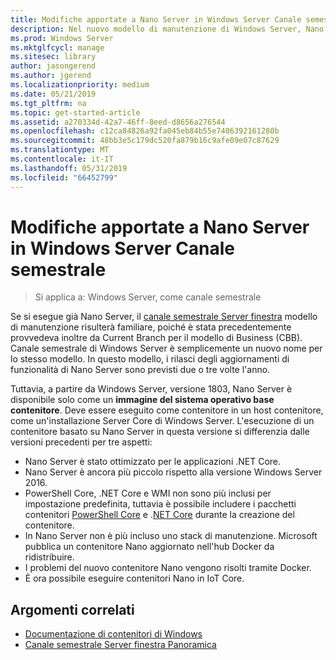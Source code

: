 ```yaml
---
title: Modifiche apportate a Nano Server in Windows Server Canale semestrale
description: Nel nuovo modello di manutenzione di Windows Server, Nano Server è solo un sistema operativo contenitore, che include alcune modifiche delle funzionalità.
ms.prod: Windows Server
ms.mktglfcycl: manage
ms.sitesec: library
author: jasongerend
ms.author: jgerend
ms.localizationpriority: medium
ms.date: 05/21/2019
ms.tgt_pltfrm: na
ms.topic: get-started-article
ms.assetid: a270334d-42a7-46ff-8eed-d8656a276544
ms.openlocfilehash: c12ca84826a92fa045eb84b55e7406392161280b
ms.sourcegitcommit: 48bb3e5c179dc520fa879b16c9afe09e07c87629
ms.translationtype: MT
ms.contentlocale: it-IT
ms.lasthandoff: 05/31/2019
ms.locfileid: "66452799"
---
```

# <a name="changes-to-nano-server-in-windows-server-semi-annual-channel"></a>Modifiche apportate a Nano Server in Windows Server Canale semestrale

>Si applica a: Windows Server, come canale semestrale

Se si esegue già Nano Server, il [canale semestrale Server finestra](../get-started-19/servicing-channels-19.md) modello di manutenzione risulterà familiare, poiché è stata precedentemente provvedeva inoltre da Current Branch per il modello di Business (CBB). Canale semestrale di Windows Server è semplicemente un nuovo nome per lo stesso modello. In questo modello, i rilasci degli aggiornamenti di funzionalità di Nano Server sono previsti due o tre volte l'anno.

Tuttavia, a partire da Windows Server, versione 1803, Nano Server è disponibile solo come un **immagine del sistema operativo base contenitore**. Deve essere eseguito come contenitore in un host contenitore, come un'installazione Server Core di Windows Server. L'esecuzione di un contenitore basato su Nano Server in questa versione si differenzia dalle versioni precedenti per tre aspetti:

- Nano Server è stato ottimizzato per le applicazioni .NET Core.
- Nano Server è ancora più piccolo rispetto alla versione Windows Server 2016.
- PowerShell Core, .NET Core e WMI non sono più inclusi per impostazione predefinita, tuttavia è possibile includere i pacchetti contenitori [PowerShell Core](https://hub.docker.com/r/microsoft/powershell/) e .[NET Core](https://hub.docker.com/r/microsoft/dotnet/) durante la creazione del contenitore.
- In Nano Server non è più incluso uno stack di manutenzione. Microsoft pubblica un contenitore Nano aggiornato nell'hub Docker da ridistribuire.
- I problemi del nuovo contenitore Nano vengono risolti tramite Docker.
- È ora possibile eseguire contenitori Nano in IoT Core.

## <a name="related-topics"></a>Argomenti correlati

- [Documentazione di contenitori di Windows](http://aka.ms/windowscontainers)
- [Canale semestrale Server finestra Panoramica](../get-started-19/servicing-channels-19.md)
